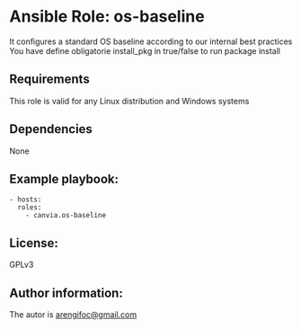 # Ansible Role: os-baseline
It configures a standard OS baseline according to our internal best practices
You have define obligatorie install_pkg in true/false to run package install 

## Requirements
This role is valid for any Linux distribution and Windows systems

## Dependencies
None

## Example playbook:
    - hosts:
      roles:
        - canvia.os-baseline

## License:
GPLv3

## Author information:
The autor is arengifoc@gmail.com 
